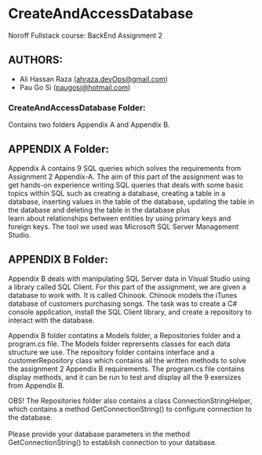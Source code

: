 # CreateAndAccessDatabase
Noroff Fullstack course: BackEnd Assignment 2

## AUTHORS:
* Ali Hassan Raza (ahraza.devOps@gmail.com)
* Pau Go Si (paugosi@hotmail.com)

### CreateAndAccessDatabase Folder:
Contains two folders Appendix A and Appendix B.

## APPENDIX A Folder:
Appendix A contains 9 SQL queries which solves the requirements from Assignment 2 Appendix-A. The aim of this part of the assignment was to get hands-on experience 
writing SQL queries that deals with some basic topics within SQL such as creating a database, creating a table in a database, 
inserting values in the table of the database, updating the table in the database and deleting the table in the database plus  
learn about relationships between entities by using primary keys and foreign keys. The tool we used was Microsoft SQL Server Management Studio.

## APPENDIX B Folder:
Appendix B deals with manipulating SQL Server data in Visual Studio using a library 
called SQL Client. For this part of the assignment, we are given a database to work with. It is called Chinook.
Chinook models the iTunes database of customers purchasing songs. The task was to create a C# console 
application, install the SQL Client library, and create a repository to interact with the database.

Appendix B folder contatins a Models folder, a Repositories folder and a program.cs file. The Models folder reprersents classes for each data structure we use.
The repository folder contains interface and a customerRepository class which contains all the written methods to solve the assignment 2 Appendix B requirements.
The program.cs file contains display methods, and it can be run to test and display all the 9 exersizes from Appendix B.

OBS! The Repositories folder also contains a class ConnectionStringHelper, which contains a method GetConnectionString() to configure connection to the database. <br><br>
Please provide your database parameters in the method GetConnectionString() to establish connection to your database.
